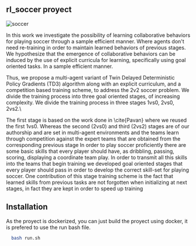 ## rl_soccer proyect
![soccer](https://user-images.githubusercontent.com/43869722/230629863-9bd99523-9161-4f8d-87e1-6779f1eeece6.gif)

In this work we investigate the possibility of learning collaborative behaviors for playing soccer through a sample efficient manner. Where agents don't need re-training in order to maintain learned behaviors of previous stages. We hypothesize that the emergence of collaborative behaviors can be induced by the use of explicit curricula for learning, specifically using goal oriented tasks. In a sample efficient manner.
   
Thus, we propose a  multi-agent variant of Twin Delayed Deterministic Policy Gradients (TD3) algorithm along with an explicit curriculum, and a competition based training scheme, to address the 2v2 soccer problem. We divide the training process into three goal oriented stages, of increasing complexity. We divide the training process in three stages 1vs0, 2vs0, 2vs2.\\

The first stage is based on the work done in \cite{Pavan} where we reused the first 1vs0. Whereas the second (2vs0) and third (2vs2) stages are of our authorship and are set in multi-agent environments and the teams learn through competition against the expert teams that are obtained from the corresponding previous stage
In order to play soccer proficiently there are some basic skills that every player should have, as dribbling, passing, scoring, displaying a coordinate team play. In order to transmit all this skills into the teams that begin training we developed goal oriented stages that every player should pass in order to develop the correct skill-set for playing soccer. One contribution of this stage training scheme is the fact that learned skills from previous tasks are not forgotten when initializing at next stages, in fact they are kept in order to speed up training

## Installation

As the proyect is dockerized, you can just build the proyect using docker, it is prefered to use the run bash file. 

```bash
  bash run.sh
```
